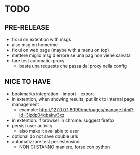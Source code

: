# TODO

## PRE-RELEASE
- fix ui on extention with msgs
- also msg on home/me
- fix ui on web page (maybe with a menu on top)
- mettere miglio msg d errore se una pag non viene salvata
- fare test automatici proxy
    - basta una requests che passa dal proxy nella config

## NICE TO HAVE
- bookmarks integration
      - import
      - export
- in extention, when showing results, put link to internal page management
    - example: http://127.0.0.1:8090/me/pages/manage.html?id=3jzdp04qbakw3xz
- in extention: if browser in chrome: suggest firefox
- persist user activity
    - also make it available to user
- optional do not save double urls
- automatizzare test per estensioni
    - NON CI STANNO maniere, forse con python

